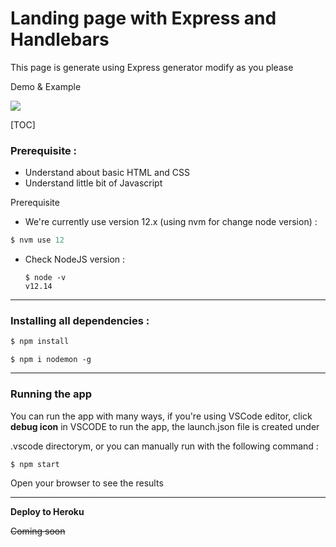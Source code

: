 



# Landing page with Express and Handlebars

This page is generate using Express generator [](https://expressjs.com/en/starter/generator.html) modify as you please

Demo & Example

**[](https://rwzwebone.herokuapp.com/)**

![](https://serving.photos.photobox.com/06050507f86d218972982af6226673d604a4849d5b3d24a5fa7f88d373909ad1761677fd.jpg)

[TOC]

### Prerequisite :

- Understand about basic HTML and CSS
- Understand little bit of Javascript

Prerequisite

-  We're currently use version 12.x (using nvm for change node version) :

  ```javascript
  $ nvm use 12
  ```

- Check NodeJS version :

  ```
  $ node -v
  v12.14
  ```

------

### Installing all dependencies :

```javascript
$ npm install
```

```
$ npm i nodemon -g 
```

------

### Running the app

You can run the app with many ways, if you're using VSCode editor, click **debug icon** in VSCODE to run the app, the launch.json file is created under 

.vscode directorym, or you can manually run with the following command :

```
$ npm start
```

Open your browser to see the results

[](http://127.0.0.1:3000)

------

**Deploy to Heroku**

~~Coming soon~~
